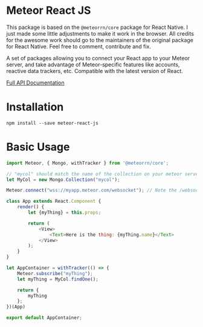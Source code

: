 # Meteor React JS

This package is based on the `@meteorrn/core` package for React Native. I just made some little adjustments to make it work in the browser. All credits for the awesome work should go to the maintainers of the original package for React Native. Feel free to comment, contribute and fix.

A set of packages allowing you to connect your React app to your Meteor server, and take advantage of Meteor-specific features like accounts, reactive data trackers, etc. Compatible with the latest version of React.

[Full API Documentation](/docs/api.md)

# Installation
`npm install --save meteor-react-js`

# Basic Usage

```javascript
import Meteor, { Mongo, withTracker } from '@meteorrn/core';

// "mycol" should match the name of the collection on your meteor server, or pass null for a local collection
let MyCol = new Mongo.Collection("mycol");

Meteor.connect("wss://myapp.meteor.com/websocket"); // Note the /websocket after your URL

class App extends React.Component {
    render() {
        let {myThing} = this.props;

        return (
            <View>
                <Text>Here is the thing: {myThing.name}</Text>
            </View>
        );
    }
}

let AppContainer = withTracker(() => {
    Meteor.subscribe("myThing");
    let myThing = MyCol.findOne();

    return {
        myThing
    };
})(App)

export default AppContainer;
```
